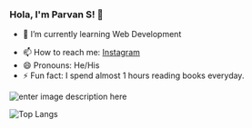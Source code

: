 ### Hola, I'm Parvan S! 👋

<!-- - 🔭 I’m currently working on ...-->
- 🌱 I’m currently learning Web Development
<!-- - 👯 I’m looking to collaborate on ... -->
<!--- 🤔 I’m looking for help with ... -->
<!-- - 💬 Ask me about ... -->
- 📫 How to reach me: [Instagram ](https://instagram.com/__parvan_?utm_medium=copy_link)
- 😄 Pronouns: He/His
- ⚡ Fun fact: I spend almost 1 hours reading books everyday.


![enter image description here](https://github-readme-stats.vercel.app/api?username=parvans&&show_icons=true&title_color=05A4F7&icon_color=bb2acf&text_color=daf7dc&bg_color=151515)

![Top Langs](https://github-readme-stats.vercel.app/api/top-langs/?username=parvans&langs_count=8)
